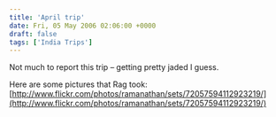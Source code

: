 ```yaml
---
title: 'April trip'
date: Fri, 05 May 2006 02:06:00 +0000
draft: false
tags: ['India Trips']
---
```


Not much to report this trip – getting pretty jaded I guess.

Here are some pictures that Rag took: [http://www.flickr.com/photos/ramanathan/sets/72057594112923219/](http://www.flickr.com/photos/ramanathan/sets/72057594112923219/)
